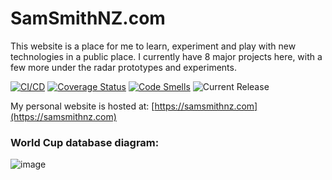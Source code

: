 # SamSmithNZ.com

This website is a place for me to learn, experiment and play with new technologies in a public place. I currently have 8 major projects here, with a few more under the radar prototypes and experiments.

[![CI/CD](https://github.com/samsmithnz/SamSmithNZ.com/actions/workflows/dotnet.yml/badge.svg)](https://github.com/samsmithnz/SamSmithNZ.com/actions/workflows/dotnet.yml)
[![Coverage Status](https://coveralls.io/repos/github/samsmithnz/SamSmithNZ.com/badge.svg?branch=main)](https://coveralls.io/github/samsmithnz/SamSmithNZ.com?branch=main)
[![Code Smells](https://sonarcloud.io/api/project_badges/measure?project=samsmithnz_SamSmithNZ.com&metric=code_smells)](https://sonarcloud.io/summary/new_code?id=samsmithnz_SamSmithNZ.com)
![Current Release](https://img.shields.io/github/release/samsmithnz/SamSmithNZ.com/all.svg)

My personal website is hosted at: [https://samsmithnz.com](https://samsmithnz.com)

### World Cup database diagram:

![image](https://user-images.githubusercontent.com/8389039/204087354-1ee24084-c5a5-48ab-b374-03163999cc9a.png)

